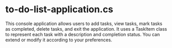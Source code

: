 # to-do-list-application.cs
This console application allows users to add tasks, view tasks, mark tasks as completed, delete tasks, and exit the application. It uses a TaskItem class to represent each task with a description and completion status. You can extend or modify it according to your preferences.

